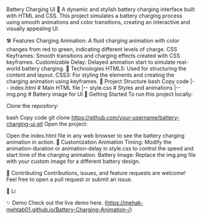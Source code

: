 Battery Charging UI 🔋
A dynamic and stylish battery charging interface built with HTML and CSS. This project simulates a battery charging process using smooth animations and color transitions, creating an interactive and visually appealing UI.

🛠 Features
Charging Animation: A fluid charging animation with color changes from red to green, indicating different levels of charge.
CSS Keyframes: Smooth transitions and charging effects created with CSS keyframes.
Customizable Delay: Delayed animation start to simulate real-world battery charging.
🚀 Technologies
HTML5: Used for structuring the content and layout.
CSS3: For styling the elements and creating the charging animation using keyframes.
📁 Project Structure
bash
Copy code
|-- index.html         # Main HTML file
|-- style.css          # Styles and animations
|-- img.png            # Battery image for UI
🌟 Getting Started
To run this project locally:

Clone the repository:

bash
Copy code
git clone https://github.com/your-username/battery-charging-ui.git
Open the project:

Open the index.html file in any web browser to see the battery charging animation in action.
🎨 Customization
Animation Timing: Modify the animation-duration or animation-delay in style.css to control the speed and start time of the charging animation.
Battery Image: Replace the img.png file with your custom image for a different battery design.

🤝 Contributing
Contributions, issues, and feature requests are welcome! Feel free to open a pull request or submit an issue.

📄 Li

✨ Demo
Check out the live demo here. (https://mehak-mehtab01.github.io/Battery-Charging-Animation-/)

